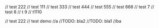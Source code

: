 // test 222
// test 111
// test 333
// test 444
// test 555
// test 666
// test 7
// test 8
// t 9
// t1110

// test 222
// test demo
//a
//TODO: bla2
//TODO: bla1
//ba
